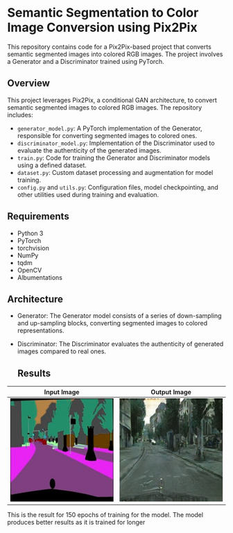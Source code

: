 # Semantic Segmentation to Color Image Conversion using Pix2Pix

This repository contains code for a Pix2Pix-based project that converts semantic segmented images into colored RGB images. The project involves a Generator and a Discriminator trained using PyTorch.

## Overview

This project leverages Pix2Pix, a conditional GAN architecture, to convert semantic segmented images to colored RGB images. The repository includes:

- `generator_model.py`: A PyTorch implementation of the Generator, responsible for converting segmented images to colored ones.
- `discriminator_model.py`: Implementation of the Discriminator used to evaluate the authenticity of the generated images.
- `train.py`: Code for training the Generator and Discriminator models using a defined dataset.
- `dataset.py`: Custom dataset processing and augmentation for model training.
- `config.py` and `utils.py`: Configuration files, model checkpointing, and other utilities used during training and evaluation.

## Requirements

- Python 3
- PyTorch
- torchvision
- NumPy
- tqdm
- OpenCV
- Albumentations

## Architecture
- Generator: The Generator model consists of a series of down-sampling and up-sampling blocks, converting segmented images to colored representations.
- Discriminator: The Discriminator evaluates the authenticity of generated images compared to real ones.
  
  ## Results
| Input Image | Output Image |
|---------|---------|
| ![Input Image](https://github.com/Anirvan-Krishna/Semantic-Segmentation-to-Color-Image-Conversion/blob/main/Images/input_150.png) | ![Output Image](https://github.com/Anirvan-Krishna/Semantic-Segmentation-to-Color-Image-Conversion/blob/main/Images/y_gen_150.png) |

This is the result for 150 epochs of training for the model. The model produces better results as it is trained for longer
